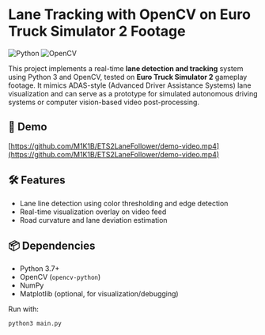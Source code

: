 # Lane Tracking with OpenCV on Euro Truck Simulator 2 Footage

![Python](https://img.shields.io/badge/Python-3.x-blue.svg)
![OpenCV](https://img.shields.io/badge/OpenCV-4.x-green.svg)

This project implements a real-time **lane detection and tracking** system using Python 3 and OpenCV, tested on **Euro Truck Simulator 2** gameplay footage. It mimics ADAS-style (Advanced Driver Assistance Systems) lane visualization and can serve as a prototype for simulated autonomous driving systems or computer vision-based video post-processing.

## 🚛 Demo

[https://github.com/M1K1B/ETS2LaneFollower/demo-video.mp4](https://github.com/M1K1B/ETS2LaneFollower/demo-video.mp4)

## 🛠 Features

- Lane line detection using color thresholding and edge detection
- Real-time visualization overlay on video feed
- Road curvature and lane deviation estimation

## 📦 Dependencies

- Python 3.7+
- OpenCV (`opencv-python`)
- NumPy
- Matplotlib (optional, for visualization/debugging)

Run with:

```bash
python3 main.py
```
